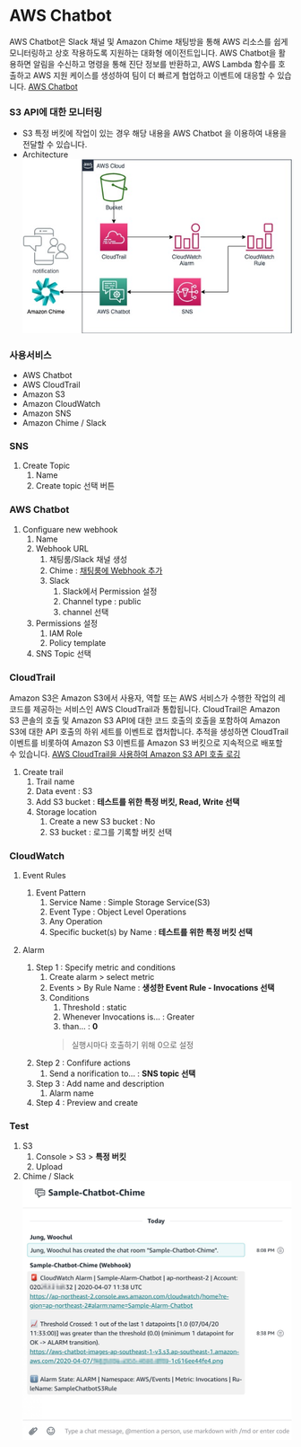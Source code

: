 # AWS Chatbot

AWS Chatbot은 Slack 채널 및 Amazon Chime 채팅방을 통해 AWS 리소스를 쉽게 모니터링하고 상호 작용하도록 지원하는 대화형 에이전트입니다. AWS Chatbot을 활용하면 알림을 수신하고 명령을 통해 진단 정보를 반환하고, AWS Lambda 함수를 호출하고 AWS 지원 케이스를 생성하여 팀이 더 빠르게 협업하고 이벤트에 대응할 수 있습니다.
[AWS Chatbot](https://aws.amazon.com/ko/chatbot/)

### S3 API에 대한 모니터링
- S3 특정 버킷에 작업이 있는 경우 해당 내용을 AWS Chatbot 을 이용하여 내용을 전달할 수 있습니다.
- Architecture
![AWS Chatbot](Chatbot-S3.jpg)

### 사용서비스
- AWS Chatbot
- AWS CloudTrail
- Amazon S3
- Amazon CloudWatch
- Amazon SNS
- Amazon Chime / Slack

### SNS
1. Create Topic
   1. Name
   2. Create topic 선택 버튼

### AWS Chatbot
1. Configuare new webhook
   1. Name
   2. Webhook URL
      1. 채팅룸/Slack 채널 생성
      2. Chime : [채팅룸에 Webhook 추가](https://docs.aws.amazon.com/ko_kr/chime/latest/ug/webhooks.html)
      3. Slack
         1. Slack에서 Permission 설정
         2. Channel type : public
         3. channel 선택
   3. Permissions 설정
      1. IAM Role
      2. Policy template
   4. SNS Topic 선택
   
### CloudTrail
Amazon S3은 Amazon S3에서 사용자, 역할 또는 AWS 서비스가 수행한 작업의 레코드를 제공하는 서비스인 AWS CloudTrail과 통합됩니다. CloudTrail은 Amazon S3 콘솔의 호출 및 Amazon S3 API에 대한 코드 호출의 호출을 포함하여 Amazon S3에 대한 API 호출의 하위 세트를 이벤트로 캡처합니다. 추적을 생성하면 CloudTrail 이벤트를 비롯하여 Amazon S3 이벤트를 Amazon S3 버킷으로 지속적으로 배포할 수 있습니다.
[AWS CloudTrail을 사용하여 Amazon S3 API 호출 로깅](https://docs.aws.amazon.com/ko_kr/AmazonS3/latest/dev/cloudtrail-logging.html)
1. Create trail
   1. Trail name 
   2. Data event : S3
   3. Add S3 bucket : **테스트를 위한 특정 버킷, Read, Write 선택**
   4. Storage location
      1. Create a new S3 bucket : No
      2. S3 bucket : 로그를 기록할 버킷 선택

### CloudWatch
1. Event Rules
   1. Event Pattern
      1. Service Name : Simple Storage Service(S3)
      2. Event Type : Object Level Operations
      3. Any Operation
      4. Specific bucket(s)  by Name : **테스트를 위한 특정 버킷 선택**

2. Alarm
   1. Step 1 : Specify metric and conditions
      1. Create alarm > select metric
      2. Events > By Rule Name : **생성한 Event Rule - Invocations 선택**
      3. Conditions
         1. Threshold : static
         2. Whenever Invocations is... : Greater
         3. than... : **0** 
         > 실행시마다 호출하기 위해 0으로 설정
   2. Step 2 : Confifure actions
      1. Send a norification to... : **SNS topic 선택**
   3. Step 3 : Add name and description
      1. Alarm name
   4. Step 4 : Preview and create 

### Test
1. S3
   1. Console > S3 > **특정 버킷**
   2. Upload
2. Chime / Slack
   ![대화 확인](Chime-Chatbot.jpg)